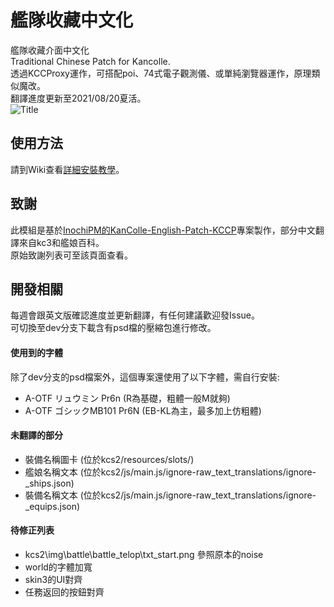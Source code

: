 # 艦隊收藏中文化
艦隊收藏介面中文化\
Traditional Chinese Patch for Kancolle.\
透過KCCProxy運作，可搭配poi、74式電子觀測儀、或單純瀏覽器運作，原理類似魔改。\
翻譯進度更新至2021/08/20夏活。\
![Title](https://i.imgur.com/mUIReZV.jpg)

## 使用方法
請到Wiki查看[詳細安裝教學](https://github.com/ivon852/KanColle-Traditional-Chinese-Patch/wiki)。

## 致謝
此模組是基於[InochiPM的KanColle-English-Patch-KCCP](https://github.com/InochiPM/KanColle-English-Patch-KCCP)專案製作，部分中文翻譯來自kc3和艦娘百科。\
原始致謝列表可至該頁面查看。

## 開發相關
每週會跟英文版確認進度並更新翻譯，有任何建議歡迎發Issue。\
可切換至dev分支下載含有psd檔的壓縮包進行修改。

#### 使用到的字體
除了dev分支的psd檔案外，這個專案還使用了以下字體，需自行安裝:
- A-OTF リュウミン Pr6n (R為基礎，粗體一般M就夠)
- A-OTF ゴシックMB101 Pr6N (EB-KL為主，最多加上仿粗體)

#### 未翻譯的部分
- 裝備名稱圖卡 (位於kcs2/resources/slots/)
- 艦娘名稱文本 (位於kcs2/js/main.js/ignore-raw_text_translations/ignore-_ships.json)
- 裝備名稱文本 (位於kcs2/js/main.js/ignore-raw_text_translations/ignore-_equips.json)

#### 待修正列表
- kcs2\img\battle\battle_telop\txt_start.png 參照原本的noise
- world的字體加寬
- skin3的UI對齊
- 任務返回的按鈕對齊
